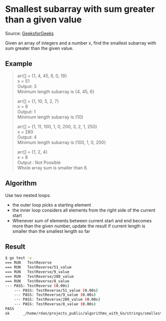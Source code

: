 # Smallest subarray with sum greater than a given value

Source: [GeeksforGeeks](https://www.geeksforgeeks.org/minimum-length-subarray-sum-greater-given-value/amp/)

Given an array of integers and a number x, find the smallest subarray with sum greater than the given value.

## Example

> arr[] = {1, 4, 45, 6, 0, 19}  
>    x  =  51  
> Output: 3  
> Minimum length subarray is {4, 45, 6}
>
> arr[] = {1, 10, 5, 2, 7}  
>    x  = 9  
> Output: 1  
> Minimum length subarray is {10}
>
> arr[] = {1, 11, 100, 1, 0, 200, 3, 2, 1, 250}  
>     x = 280  
> Output: 4  
> Minimum length subarray is {100, 1, 0, 200}  
>
> arr[] = {1, 2, 4}  
>     x = 8  
> Output : Not Possible  
> Whole array sum is smaller than 8.

## Algorithm

Use two nested loops:

* the outer loop picks a starting element
* the inner loop considers all elements from the right side of the current start
* Whenever sum of elements between current start and end becomes more than the given number, update the result if current length is smaller than the smallest length so far

## Result

```bash
$ go test -v
=== RUN   TestReverse
=== RUN   TestReverse/51_value
=== RUN   TestReverse/9_value
=== RUN   TestReverse/280_value
=== RUN   TestReverse/8_value
--- PASS: TestReverse (0.00s)
    --- PASS: TestReverse/51_value (0.00s)
    --- PASS: TestReverse/9_value (0.00s)
    --- PASS: TestReverse/280_value (0.00s)
    --- PASS: TestReverse/8_value (0.00s)
PASS
ok  	_/home/rdan/projects_public/algorithms_with_Go/strings/smallest_subarray	0.001s
```
